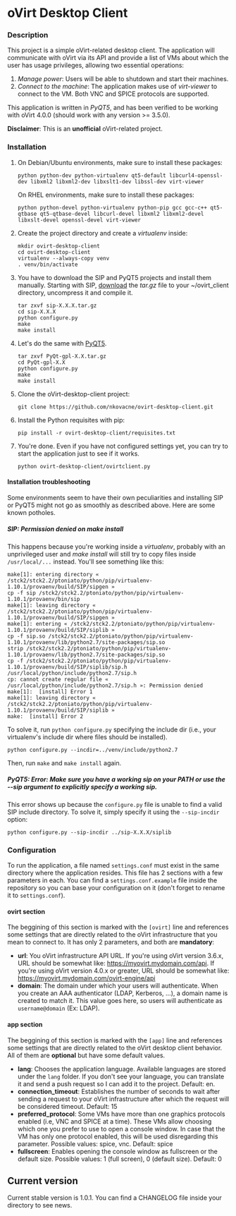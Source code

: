 # oVirt Desktop Client

### Description

This project is a simple oVirt-related desktop client. The application will communicate with oVirt via its API and provide a list of VMs about which the user has usage privileges, allowing two essential operations:

 1. _Manage power_: Users will be able to shutdown and start their machines.
 2. _Connect to the machine_: The application makes use of _virt-viewer_ to connect to the VM. Both VNC and SPICE protocols are supported.

This application is written in *PyQT5*, and has been verified to be working with oVirt 4.0.0 (should work with any version >= 3.5.0).

**Disclaimer**: This is an **unofficial** oVirt-related project. 

### Installation

1. On Debian/Ubuntu environments, make sure to install these packages: 
   ```
   python python-dev python-virtualenv qt5-default libcurl4-openssl-dev libxml2 libxml2-dev libxslt1-dev libssl-dev virt-viewer
   ```

   On RHEL environments, make sure to install these packages:
   ```
   python python-devel python-virtualenv python-pip gcc gcc-c++ qt5-qtbase qt5-qtbase-devel libcurl-devel libxml2 libxml2-devel libxslt-devel openssl-devel virt-viewer
   ```

2. Create the project directory and create a *virtualenv* inside:
   ```
   mkdir ovirt-desktop-client
   cd ovirt-desktop-client
   virtualenv --always-copy venv
   . venv/bin/activate
   ```

3. You have to download the SIP and PyQT5 projects and install them manually. Starting with SIP, [download](https://sourceforge.net/projects/pyqt/files/sip/) the *tar.gz* file to your ~/ovirt_client directory, uncompress it and compile it.
   ```
   tar zxvf sip-X.X.X.tar.gz
   cd sip-X.X.X
   python configure.py
   make
   make install
   ```

4. Let's do the same with [PyQT5](https://www.riverbankcomputing.com/software/pyqt/download5).
   ```
   tar zxvf PyQt-gpl-X.X.tar.gz
   cd PyQt-gpl-X.X
   python configure.py
   make
   make install
   ```

5. Clone the oVirt-desktop-client project:
   ```
   git clone https://github.com/nkovacne/ovirt-desktop-client.git
   ```

6. Install the Python requisites with pip:
   ```
   pip install -r ovirt-desktop-client/requisites.txt
   ```

7. You're done. Even if you have not configured settings yet, you can try to start the application just to see if it works.
   ```
   python ovirt-desktop-client/ovirtclient.py
   ```
#### Installation troubleshooting

Some environments seem to have their own peculiarities and installing SIP or PyQT5 might not go as smoothly as described above. Here are some known potholes.

##### SIP: Permission denied on make install

This happens because you're working inside a *virtualenv*, probably with an unprivileged user and *make install* will still try to copy files inside `/usr/local/...` instead. You'll see something like this:

```
make[1]: entering directory « /stck2/stck2.2/ptoniato/python/pip/virtualenv-1.10.1/provaenv/build/SIP/sipgen »
cp -f sip /stck2/stck2.2/ptoniato/python/pip/virtualenv-1.10.1/provaenv/bin/sip
make[1]: leaving directory « /stck2/stck2.2/ptoniato/python/pip/virtualenv-1.10.1/provaenv/build/SIP/sipgen »
make[1]: entering « /stck2/stck2.2/ptoniato/python/pip/virtualenv-1.10.1/provaenv/build/SIP/siplib »
cp -f sip.so /stck2/stck2.2/ptoniato/python/pip/virtualenv-1.10.1/provaenv/lib/python2.7/site-packages/sip.so
strip /stck2/stck2.2/ptoniato/python/pip/virtualenv-1.10.1/provaenv/lib/python2.7/site-packages/sip.so
cp -f /stck2/stck2.2/ptoniato/python/pip/virtualenv-1.10.1/provaenv/build/SIP/siplib/sip.h /usr/local/python/include/python2.7/sip.h
cp: cannot create regular file « /usr/local/python/include/python2.7/sip.h »: Permission denied
make[1]:  [install] Error 1
make[1]: leaving directory « /stck2/stck2.2/ptoniato/python/pip/virtualenv-1.10.1/provaenv/build/SIP/siplib »
make:  [install] Error 2
```

To solve it, run `python configure.py` specifying the include dir (i.e., your virtualenv's include dir where files should be installed).

   ```
   python configure.py --incdir=../venv/include/python2.7
   ```

Then, run `make` and `make install` again.

##### PyQT5: Error: Make sure you have a working sip on your PATH or use the --sip argument to explicitly specify a working sip.

This error shows up because the `configure.py` file is unable to find a valid SIP include directory. To solve it, simply specify it using the `--sip-incdir` option:

   ```
   python configure.py --sip-incdir ../sip-X.X.X/siplib
   ```

### Configuration

To run the application, a file named `settings.conf` must exist in the same directory where the application resides. This file has 2 sections with a few parameters in each. You can find a `settings.conf.example` file inside the repository so you can base your configuration on it (don't forget to rename it to `settings.conf`).

#### ovirt section

The beggining of this section is marked with the `[ovirt]` line and references some settings that are directly related to the oVirt infrastructure that you mean to connect to. It has only 2 parameters, and both are **mandatory**:

 * **url**: You oVirt infrastructure API URL. If you're using oVirt version 3.6.x, URL should be somewhat like: https://myovirt.mydomain.com/api. If you're using oVirt version 4.0.x or greater, URL should be somewhat like: https://myovirt.mydomain.com/ovirt-engine/api
 * **domain**: The domain under which your users will authenticate. When you create an AAA authenticator (LDAP, Kerberos, ...), a domain name is created to match it. This value goes here, so users will authenticate as `username@domain` (Ex: LDAP).
 
#### app section

The beggining of this section is marked with the `[app]` line and references some settings that are directly related to the oVirt desktop client behavior. All of them are **optional** but have some default values.

* **lang**: Chooses the application language. Available languages are stored under the `lang` folder. If you don't see your language, you can translate it and send a push request so I can add it to the project. Default: en.
* **connection_timeout**: Establishes the number of seconds to wait after sending a request to your oVirt infrastructure after which the request will be considered timeout. Default: 15
* **preferred_protocol**: Some VMs have more than one graphics protocols enabled (i.e, VNC and SPICE at a time). These VMs allow choosing which one you prefer to use to open a console window. In case that the VM has only one protocol enabled, this will be used disregarding this parameter. Possible values: spice, vnc. Default: spice
* **fullscreen**: Enables opening the console window as fullscreen or the default size. Possible values: 1 (full screen), 0 (default size). Default: 0

## Current version

Current stable version is 1.0.1. You can find a CHANGELOG file inside your directory to see news.
